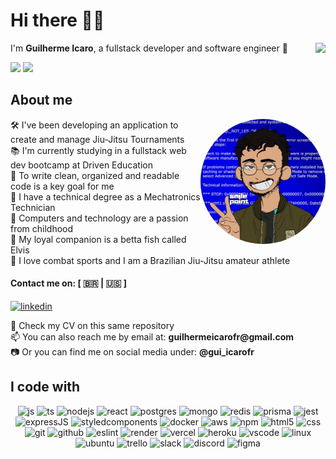 # Hi there 👨‍💻

<img align="right" src="https://wakatime.com/badge/user/9114b0b5-8544-4bdd-aa56-487851877f58.svg" />
<p align="left">
  I'm <strong>Guilherme Icaro</strong>, a fullstack developer and software engineer 🔭
</p>

<div align="left">
  <img height="150em" src="https://github-readme-stats-eight-theta.vercel.app/api?username=guilhermeicarofr&show_icons=true&theme=radical&include_all_commits=true&count_private=true"/>
  <img height="150em" src="https://github-readme-stats-eight-theta.vercel.app/api/top-langs/?username=guilhermeicarofr&layout=compact&langs_count=8&theme=radical"/>
</div>

## About me

<img align="right" height="200em" width="200em" style="border-radius:50em" src="https://github.com/guilhermeicarofr/guilhermeicarofr/blob/main/de1b2e36-8d91-4d7d-ae9d-2919c1a1d124.jpg"/>

<p align="left">
  🛠️ I've been developing an application to create and manage Jiu-Jitsu Tournaments <br>
  📚 I'm currently studying in a fullstack web dev bootcamp at Driven Education <br>
  🧹 To write clean, organized and readable code is a key goal for me <br>
  🤖 I have a technical degree as a Mechatronics Technician <br>
  💾 Computers and technology are a passion from childhood <br>
  🐠 My loyal companion is a betta fish called Elvis <br>
  🥋 I love combat sports and I am a Brazilian Jiu-Jitsu amateur athlete
</p>
  
#### Contact me on: [ 🇧🇷 | 🇺🇸 ]
  [![linkedin](https://img.shields.io/badge/LinkedIn-0077B5?style=for-the-badge&logo=linkedin&logoColor=white)](https://www.linkedin.com/in/guilhermeicarofr/?locale=en_US)

<p align="left">
  📝 Check my CV on this same repository <br>
  📫 You can also reach me by email at: <strong>guilhermeicarofr@gmail.com</strong> <br>  
  📷 Or you can find me on social media under: <strong>@gui_icarofr</strong>
</p>


## I code with

<div align="center">
  <img alt="js" src="https://img.shields.io/badge/JavaScript-F7DF1E?style=for-the-badge&logo=javascript&logoColor=black" />
  <img alt="ts" src="https://img.shields.io/badge/TypeScript-007ACC?style=for-the-badge&logo=typescript&logoColor=white" />
  <img alt="nodejs" src="https://img.shields.io/badge/Node.js-43853D?style=for-the-badge&logo=node.js&logoColor=white" />
  <img alt="react" src="https://img.shields.io/badge/React-20232A?style=for-the-badge&logo=react&logoColor=61DAFB" />
  <img alt="postgres" src="https://img.shields.io/badge/PostgreSQL-316192?style=for-the-badge&logo=postgresql&logoColor=white" />
  <img alt="mongo" src="https://img.shields.io/badge/MongoDB-4EA94B?style=for-the-badge&logo=mongodb&logoColor=white" />
  <img alt="redis" src="https://img.shields.io/badge/Redis-d12b1f?style=for-the-badge&logo=redis&logoColor=white" />
  <img alt="prisma" src="https://img.shields.io/badge/Prisma-0c3249?style=for-the-badge&logo=Prisma&logoColor=white" />
  <img alt="jest" src="https://img.shields.io/badge/Jest-944058?style=for-the-badge&logo=Jest&logoColor=white" />
  <img alt="expressJS" src="https://img.shields.io/badge/Express.js-404D59?style=for-the-badge&logo=express&logoColor=white"/>
  <img alt="styledcomponents" src="https://img.shields.io/badge/styled--components-e58e7d?style=for-the-badge&logo=styled-components&logoColor=white"/>
  <img alt="docker" src="https://img.shields.io/badge/Docker-2392e6?style=for-the-badge&logo=docker&logoColor=white" />
  <img alt="aws" src="https://img.shields.io/badge/AWS-f79400?style=for-the-badge&logo=amazon&logoColor=white" />
  <img alt="npm" src="https://img.shields.io/badge/NPM-d74b61?style=for-the-badge&logo=npm" />
  <img alt="html5" src="https://img.shields.io/badge/HTML5-E34F26?style=for-the-badge&logo=html5&logoColor=white" />
  <img alt="css" src="https://img.shields.io/badge/CSS3-1572B6?style=for-the-badge&logo=css3&logoColor=white" />
  <img alt="git" src="https://img.shields.io/badge/GIT-E44C30?style=for-the-badge&logo=git&logoColor=white" />
  <img alt="github" src="https://img.shields.io/badge/GitHub-100000?style=for-the-badge&logo=github&logoColor=white" />
  <img alt="eslint" src="https://img.shields.io/badge/eslint-3A33D1?style=for-the-badge&logo=eslint&logoColor=white" />
  <img alt="render" src="https://img.shields.io/badge/Render-ffc15d?style=for-the-badge&logo=render&logoColor=black" />
  <img alt="vercel" src="https://img.shields.io/badge/Vercel-000000?style=for-the-badge&logo=vercel&logoColor=white" />
  <img alt="heroku" src="https://img.shields.io/badge/Heroku-430098?style=for-the-badge&logo=heroku&logoColor=white" />
  <img alt="vscode" src="https://img.shields.io/badge/Code-0078D4?style=for-the-badge&logo=visual%20studio%20code&logoColor=white" />
  <img alt="linux" src="https://img.shields.io/badge/Linux-FCC624?style=for-the-badge&logo=linux&logoColor=black" />
  <img alt="ubuntu" src="https://img.shields.io/badge/Ubuntu-d64613?style=for-the-badge&logo=ubuntu&logoColor=white" />
  <img alt="trello" src="https://img.shields.io/badge/Trello-0052CC?style=for-the-badge&logo=trello&logoColor=white" />
  <img alt="slack" src="https://img.shields.io/badge/Slack-4A154B?style=for-the-badge&logo=slack&logoColor=white" />  
  <img alt="discord" src="https://img.shields.io/badge/Discord-5865f2?style=for-the-badge&logo=discord&logoColor=white" />
  <img alt="figma" src="https://img.shields.io/badge/Figma-F24E1E?style=for-the-badge&logo=figma&logoColor=white" />
</div>



[//]: useful

[//]: https://github.com/devicons/devicon/tree/master/icons
[//]: https://emojipedia.org/
[//]: https://shields.io/
